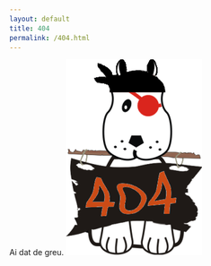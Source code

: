 ```yaml
---
layout: default
title: 404
permalink: /404.html
---
```


Ai dat de greu. [<img src="/images/reddit404e.png" class="center"/>](http://proddit.com)





























